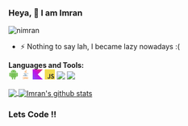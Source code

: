 ### Heya, 👋 I am Imran
<p align="left"> <img src="https://komarev.com/ghpvc/?username=nimran&label=Profile Views&color=red&style=plastic" alt="nimran" /> </p>



- ⚡ Nothing to say lah, I became lazy nowadays :( 

**Languages and Tools:**  
<code><img height="20" src="https://raw.githubusercontent.com/github/explore/80688e429a7d4ef2fca1e82350fe8e3517d3494d/topics/android/android.png"></code>
<code><img height="20" src="https://raw.githubusercontent.com/github/explore/80688e429a7d4ef2fca1e82350fe8e3517d3494d/topics/java/java.png"></code>
<code><img height="20" src="https://raw.githubusercontent.com/github/explore/80688e429a7d4ef2fca1e82350fe8e3517d3494d/topics/kotlin/kotlin.png"></code>
<code><img height="20" src="https://raw.githubusercontent.com/github/explore/80688e429a7d4ef2fca1e82350fe8e3517d3494d/topics/javascript/javascript.png"></code>
<code><img height="20" src="https://raw.githubusercontent.com/spring-projects/spring-framework/master/src/docs/spring-framework.png"></code>
<code><img height="20" src="https://cordova.apache.org/static/img/cordova_bot.png"></code>

<a href="https://github.com/nimran">
  <img align="center" src="https://github-readme-stats.vercel.app/api/top-langs/?username=nimran&theme=dracula&line_langs_below=1" />
</a>
<a href="https://github.com/nimran">
 <img align="center" src="https://github-readme-stats.vercel.app/api?username=nimran&show_icons=true&theme=dracula&line_height=27" alt="Imran's github stats"/>
</a>



### Lets Code !!
